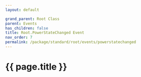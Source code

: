 ```yaml
---
layout: default

grand_parent: Root Class
parent: Events
has_children: false
title: Root.PowerStateChanged Event
nav_order: 7
permalink: /package/standard/root/events/powerstatechanged
---
```

# {{ page.title }}
